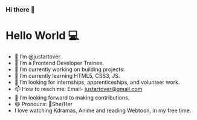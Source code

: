 ### Hi there 👋


# Hello World :computer:
- 👋 I’m @justartover
- 🌱 I’m a Frontend Developer Trainee.
- 🔭 I’m currently working on building projects.
- 🌱 I’m currently learning HTML5, CSS3, JS.
- 🤔 I’m looking for internships, apprenticeships, and volunteer work.
- 📫 How to reach me: Email- justartover@gmail.com
- :handshake: I’m looking forward to making contributions.
- 😄 Pronouns: :woman:She/Her
- I love watching Kdramas, Anime and reading Webtoon, in my free time.


 
<!--
**justartover/justartover** is a ✨ _special_ ✨ repository because its `README.md` (this file) appears on your GitHub profile.

Here are some ideas to get you started:
- 👀 I’m currently learning HTML5, CSS3, JS.
- 👯 I’m looking to collaborate on ...
- 🐌 I'm a beginner.
- 💬 Ask me about ...
- 📫 How to reach me? [Twitter](https://twitter.com/justartover) | [Instagram](https://www.instagram.com/justartover/)
- ⚡ Fun fact: ...
- .
 

![justartover's GitHub stats](https://github-readme-stats.vercel.app/api?username=justartover1&show_icons=true&theme=radical)

![justartover1_](https://user-images.githubusercontent.com/97979186/151951806-73122df1-3bb1-44b7-b522-d65596f54d28.png)



[![Top Langs](https://github-readme-stats.vercel.app/api/top-langs/?username=justartover1&langs_count=8)](https://github.com/anuraghazra/github-readme-stats)

[![Top Langs](https://github-readme-stats.vercel.app/api/top-langs/?username=justartover1&layout=compact)](https://github.com/justartover1/github-readme-stats)


justartover1/justartover1 is a ✨ special ✨ repository because its `README.md` (this file) appears on your GitHub profile.
You can click the Preview link to take a look at your changes.
--->



